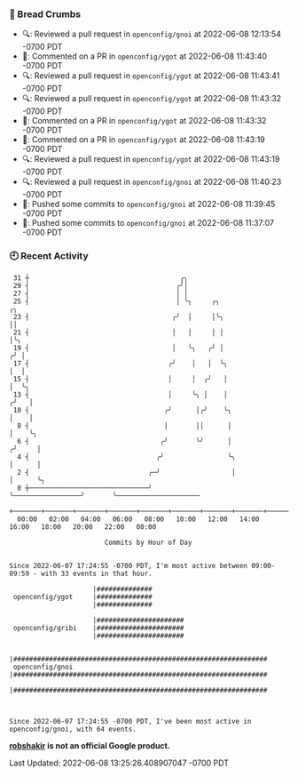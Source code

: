 ### 🍞 Bread Crumbs

 * 🔍: Reviewed a pull request in  `openconfig/gnoi` at 2022-06-08 12:13:54 -0700 PDT
 * 💬: Commented on a PR in  `openconfig/ygot` at 2022-06-08 11:43:40 -0700 PDT
 * 🔍: Reviewed a pull request in  `openconfig/ygot` at 2022-06-08 11:43:41 -0700 PDT
 * 🔍: Reviewed a pull request in  `openconfig/ygot` at 2022-06-08 11:43:32 -0700 PDT
 * 💬: Commented on a PR in  `openconfig/ygot` at 2022-06-08 11:43:32 -0700 PDT
 * 💬: Commented on a PR in  `openconfig/ygot` at 2022-06-08 11:43:19 -0700 PDT
 * 🔍: Reviewed a pull request in  `openconfig/ygot` at 2022-06-08 11:43:19 -0700 PDT
 * 🔍: Reviewed a pull request in  `openconfig/gnoi` at 2022-06-08 11:40:23 -0700 PDT
 * 🚢: Pushed some commits to `openconfig/gnoi` at 2022-06-08 11:39:45 -0700 PDT
 * 🚢: Pushed some commits to `openconfig/gnoi` at 2022-06-08 11:37:07 -0700 PDT

### 🕘 Recent Activity
```
 31 ┼                                      ╭╮
 29 ┤                                     ╭╯│
 27 ┤                                     │ │
 25 ┤                                     │ ╰╮     ╭╮                        ╭╮
 23 ┤                                    ╭╯  │     │╰╮                       ││
 21 ┤                                    │   │     │ │                       │╰╮
 19 ┤                                    │   ╰╮   ╭╯ │                      ╭╯ │
 17 ┤                                   ╭╯    │   │  ╰╮                     │  │
 15 ┤                                   │     │  ╭╯   │                     │  ╰╮
 13 ┤                                   │     ╰╮ │    │                    ╭╯   │
 10 ┤                                  ╭╯      │╭╯    ╰╮                   │    │
  8 ┤                                  │       ││      │                   │    ╰╮
  6 ┤                                 ╭╯       ╰╯      │                  ╭╯     │
  4 ┤                                ╭╯                ╰╮                 │      │
  2 ┤                              ╭─╯                  │                 │      ╰╮
  0 ┼──────────────────────────────╯                    ╰─────────────────╯       ╰─────────────────────
    +───────+───────+───────+───────+───────+───────+───────+───────+───────+───────+───────+───────+────
  00:00   02:00   04:00   06:00   08:00   10:00   12:00   14:00   16:00   18:00   20:00   22:00   00:00   

						Commits by Hour of Day


Since 2022-06-07 17:24:55 -0700 PDT, I'm most active between 09:00-09:59 - with 33 events in that hour.

```



```
                     |##############
 openconfig/ygot     |##############
                     |##############

                     |######################
 openconfig/gribi    |######################
                     |######################

                     |################################################################
 openconfig/gnoi     |################################################################
                     |################################################################



Since 2022-06-07 17:24:55 -0700 PDT, I've been most active in openconfig/gnoi, with 64 events.

```
**[robshakir](mailto:robjs@google.com) is not an official Google product.**  


Last Updated: 2022-06-08 13:25:26.408907047 -0700 PDT

